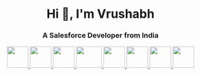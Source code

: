 <h1 align="center">Hi 👋, I'm Vrushabh</h1>
<h3 align="center">A Salesforce Developer from India</h3>
<p align="center">
  <a title="LinkedIn" href="https://linkedin.com/in/vrushabh-uprikar-704b93152/">
    <img src="https://cdn4.iconfinder.com/data/icons/social-media-flat-7/64/Social-media_LinkedIn-512.png" width="50" height="50" />
  </a>
  <a title="Email" href="https://mail.google.com/mail/?view=cm&fs=1&tf=1&to=vrushabhuprikar02@gmail.com">
    <img src="https://cdn4.iconfinder.com/data/icons/social-media-logos-6/512/112-gmail_email_mail-512.png" width="50" height="50" />
  </a>
  <a title="View my Instagram profile" href="https://instagram.com/vru70">
    <img src="https://cdn2.iconfinder.com/data/icons/social-media-2285/512/1_Instagram_colored_svg_1-512.png" width="50" height="50" />
  </a>
  <a title="Trailhead profile" href="https://trailblazer.me/id/vru70">
    <img src="https://trailhead.salesforce.com/assets/trailhead-logo-5d3354441b4d8b97f21075b65e2aea266780d45943bbb36796ac25dc7cf4adc9.svg" width="60" height="50" />
  </a>
  <a title="DEV.to" href="https://dev.to/vrushabhuprikar">
    <img src="https://cdn3.iconfinder.com/data/icons/logos-and-brands-adobe/512/84_Dev-512.png" width="50" height="50" />
  </a>
  <a title="Twitter" href="https://twitter.com/Vru_70">
    <img src="https://cdn2.iconfinder.com/data/icons/social-media-2285/512/1_Twitter_colored_svg-512.png" width="50" height="50" />
  </a>
  <a title="HackerRank" href="https://www.hackerrank.com/vrushabhuprikar/">
    <img src="https://cdn4.iconfinder.com/data/icons/logos-and-brands/512/160_Hackerrank_logo_logos-128.png" width="50" height="50" />
  </a>
  <a title="Telegram" href="https://t.me/Vru70">
    <img src="https://cdn4.iconfinder.com/data/icons/logos-and-brands/512/335_Telegram_logo-512.png" width="50" height="50" />
  </a>
  <br/>
  <br/>
</p>
